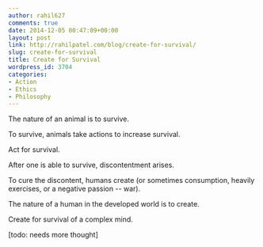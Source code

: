 ```yaml
---
author: rahil627
comments: true
date: 2014-12-05 00:47:09+00:00
layout: post
link: http://rahilpatel.com/blog/create-for-survival/
slug: create-for-survival
title: Create for Survival
wordpress_id: 3704
categories:
- Action
- Ethics
- Philosophy
---
```


The nature of an animal is to survive.

To survive, animals take actions to increase survival.

Act for survival.

After one is able to survive, discontentment arises.

To cure the discontent, humans create (or sometimes consumption, heavily exercises, or a negative passion -- war).

The nature of a human in the developed world is to create.

Create for survival of a complex mind.

[todo: needs more thought]
